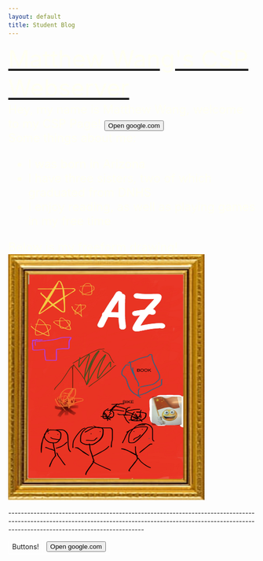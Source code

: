 ```yaml
---
layout: default
title: Student Blog
---
```

<style>
td{
  border:1px solid white;
}
</style>
<font size ="+5">
<u>
    <span style="color:#fffff2;">
    Matthew Wang's CSP Webserver
    </span>
</u>
</font>
<br>
<font size="+2">
<span style="color:#fffff2;">
Hey, my name is Matthew Wang, welcome to my CSP Page! 
<button type="button" onclick="window.open('https://www.google.com')">Open google.com</button>
<!--<a href="http://www.site.org" target="_blank">
<input type="button" class="button" value="Open" />
</a>
-->
<br>
Some things about me:
<ul>
<li>I was born in Arizona</li>
<li>I have three sisters, two of which graduated from DNHS</li>
<li>I enjoy reading, as well as playing games in my free time</li>
</ul>
Below is my freeform drawing!
</span>
</font>
<style>
body {
    background-image: url('images/gray-cubes.jpg');
    background-repeat: no-repeat;
    background-size: cover;
}
</style>
<img src="images/freeform.png" 
     width="400" 
     height="500"/>
<p>-------------------------------------------------------------------------------------------------------------------------------------------------------------------------------------------------------</p>
<table>
    <tr>
        <td>Buttons!</td>
        <td><button type="button" onclick="window.open('https://www.google.com')">Open google.com</button></td>